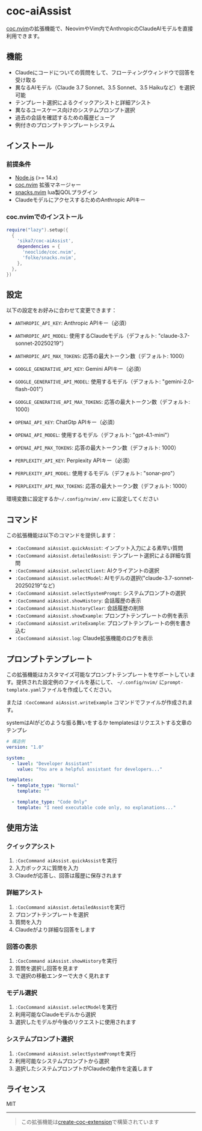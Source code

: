# coc-aiAssist

[coc.nvim](https://github.com/neoclide/coc.nvim)の拡張機能で、NeovimやVim内でAnthropicのClaudeAIモデルを直接利用できます。

## 機能

- Claudeにコードについての質問をして、フローティングウィンドウで回答を受け取る
- 異なるAIモデル（Claude 3.7 Sonnet、3.5 Sonnet、3.5 Haikuなど）を選択可能
- テンプレート選択によるクイックアシストと詳細アシスト
- 異なるユースケース向けのシステムプロンプト選択
- 過去の会話を確認するための履歴ビューア
- 例付きのプロンプトテンプレートシステム

## インストール

### 前提条件

- [Node.js](https://nodejs.org/en/) (>= 14.x)
- [coc.nvim](https://github.com/neoclide/coc.nvim) 拡張マネージャー
- [snacks.nvim](https://github.com/folke/snacks.nvim) lua製QOLプラグイン
- ClaudeモデルにアクセスするためのAnthropic APIキー

### coc.nvimでのインストール

```init.lua
require("lazy").setup({
  {
    'sika7/coc-aiAssist',
    dependencies = {
      'neoclide/coc.nvim',
      'folke/snacks.nvim',
    },
  },
})
```

## 設定

以下の設定をお好みに合わせて変更できます：

- `ANTHROPIC_API_KEY`: Anthropic APIキー（必須）
- `ANTHROPIC_API_MODEL`: 使用するClaudeモデル（デフォルト: "claude-3.7-sonnet-20250219"）
- `ANTHROPIC_API_MAX_TOKENS`: 応答の最大トークン数（デフォルト: 1000）

- `GOOGLE_GENERATIVE_API_KEY`: Gemini APIキー（必須）
- `GOOGLE_GENERATIVE_API_MODEL`: 使用するモデル（デフォルト: "gemini-2.0-flash-001"）
- `GOOGLE_GENERATIVE_API_MAX_TOKENS`: 応答の最大トークン数（デフォルト: 1000）

- `OPENAI_API_KEY`: ChatGtp APIキー（必須）
- `OPENAI_API_MODEL`: 使用するモデル（デフォルト: "gpt-4.1-mini"）
- `OPENAI_API_MAX_TOKENS`: 応答の最大トークン数（デフォルト: 1000）

- `PERPLEXITY_API_KEY`: Perplexity APIキー（必須）
- `PERPLEXITY_API_MODEL`: 使用するモデル（デフォルト: "sonar-pro"）
- `PERPLEXITY_API_MAX_TOKENS`: 応答の最大トークン数（デフォルト: 1000）

環境変数に設定するか`~/.config/nvim/.env` に設定してください

## コマンド

この拡張機能は以下のコマンドを提供します：

- `:CocCommand aiAssist.quickAssist`: インプット入力による素早い質問
- `:CocCommand aiAssist.detailedAssist`: テンプレート選択による詳細な質問
- `:CocCommand aiAssist.selectClient`: AIクライアントの選択
- `:CocCommand aiAssist.selectModel`: AIモデルの選択("claude-3.7-sonnet-20250219"など)
- `:CocCommand aiAssist.selectSystemPrompt`: システムプロンプトの選択
- `:CocCommand aiAssist.showHistory`: 会話履歴の表示
- `:CocCommand aiAssist.historyClear`: 会話履歴の削除
- `:CocCommand aiAssist.showExample`: プロンプトテンプレートの例を表示
- `:CocCommand aiAssist.writeExample`: プロンプトテンプレートの例を書き込む
- `:CocCommand aiAssist.log`: Claude拡張機能のログを表示

## プロンプトテンプレート

この拡張機能はカスタマイズ可能なプロンプトテンプレートをサポートしています。提供された設定例のファイルを基にして、 `~/.config/nvim/` に`prompt-template.yaml`ファイルを作成してください。

または `:CocCommand aiAssist.writeExample` コマンドでファイルが作成されます。

systemはAIがどのような振る舞いをするか
templatesはリクエストする文章のテンプレ

```yaml
# 構造例
version: "1.0"

system:
  - lavel: "Developer Assistant"
    value: "You are a helpful assistant for developers..."

templates:
  - template_type: "Normal"
    template: ""

  - template_type: "Code Only"
    template: "I need executable code only, no explanations..."
```

## 使用方法

### クイックアシスト

1. `:CocCommand aiAssist.quickAssist`を実行
2. 入力ボックスに質問を入力
3. Claudeが応答し、回答は履歴に保存されます

### 詳細アシスト

1. `:CocCommand aiAssist.detailedAssist`を実行
2. プロンプトテンプレートを選択
3. 質問を入力
4. Claudeがより詳細な回答をします

### 回答の表示

1. `:CocCommand aiAssist.showHistory`を実行
2. 質問を選択し回答を見ます
3. <c-j><c-k>で選択の移動エンターで大きく見れます

### モデル選択

1. `:CocCommand aiAssist.selectModel`を実行
2. 利用可能なClaudeモデルから選択
3. 選択したモデルが今後のリクエストに使用されます

### システムプロンプト選択

1. `:CocCommand aiAssist.selectSystemPrompt`を実行
2. 利用可能なシステムプロンプトから選択
3. 選択したシステムプロンプトがClaudeの動作を定義します

## ライセンス

MIT

---

> この拡張機能は[create-coc-extension](https://github.com/fannheyward/create-coc-extension)で構築されています

